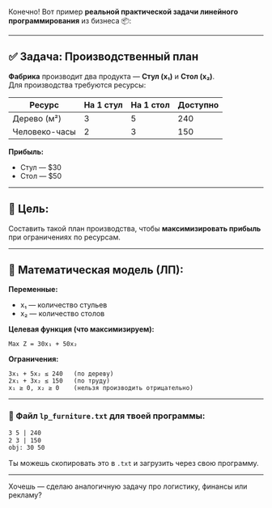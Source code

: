Конечно! Вот пример **реальной практической задачи линейного программирования** из бизнеса 📦:

---

## ✅ **Задача: Производственный план**

**Фабрика** производит два продукта — **Стул (x₁)** и **Стол (x₂)**.  
Для производства требуются ресурсы:

| Ресурс        | На 1 стул | На 1 стол | Доступно |
|---------------|-----------|-----------|----------|
| Дерево (м²)   | 3         | 5         | 240      |
| Человеко-часы | 2         | 3         | 150      |

**Прибыль:**
- Стул — $30
- Стол — $50

---

## 📌 Цель:
Составить такой план производства, чтобы **максимизировать прибыль** при ограничениях по ресурсам.

---

## 🧮 Математическая модель (ЛП):

**Переменные:**
- x₁ — количество стульев
- x₂ — количество столов

**Целевая функция (что максимизируем):**
```
Max Z = 30x₁ + 50x₂
```

**Ограничения:**
```
3x₁ + 5x₂ ≤ 240   (по дереву)
2x₁ + 3x₂ ≤ 150   (по труду)
x₁ ≥ 0, x₂ ≥ 0    (нельзя производить отрицательно)
```

---

### 📄 Файл `lp_furniture.txt` для твоей программы:

```txt
3 5 | 240
2 3 | 150
obj: 30 50
```

Ты можешь скопировать это в `.txt` и загрузить через свою программу.

---

Хочешь — сделаю аналогичную задачу про логистику, финансы или рекламу?